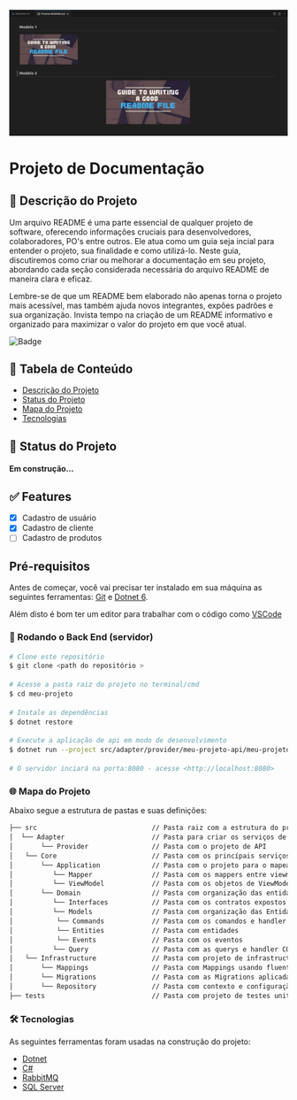 ![descrição](./img/logo.png)

# Projeto de Documentação

## :memo: Descrição do Projeto

<p id="descricaoprojeto" align="left">Um arquivo README é uma parte essencial de qualquer projeto de software, oferecendo informações cruciais para desenvolvedores, colaboradores, PO's entre outros. Ele atua como um guia seja incial para entender o projeto, sua finalidade e como utilizá-lo. Neste guia, discutiremos como criar ou melhorar a documentação em seu projeto, abordando cada seção considerada necessária do arquivo README de maneira clara e eficaz.

Lembre-se de que um README bem elaborado não apenas torna o projeto mais acessível, mas também ajuda novos integrantes, expões padrões e sua organização. Invista tempo na criação de um README informativo e organizado para maximizar o valor do projeto em que você atual.
</p>

![Badge](https://img.shields.io/badge/README-%237159c1?style=for-the-badge&logo=ghost)

## :bookmark_tabs: Tabela de Conteúdo

<ul id="tabelaconteudo" align="left">
  <li><a href="#descricaoprojeto">Descrição do Projeto</a></li>
  <li><a href="#statusprojeto">Status do Projeto</a></li>
  <li><a href="#mapaprojeto">Mapa do Projeto</a></li>
  <li><a href="#tecnologias">Tecnologias</a></li>
</ul>

## :rocket: Status do Projeto

<h4 id="statusprojeto" align="left"> 
    Em construção... 
</h4>

## :white_check_mark: Features
- [x] Cadastro de usuário
- [x] Cadastro de cliente
- [ ] Cadastro de produtos

## Pré-requisitos

Antes de começar, você vai precisar ter instalado em sua máquina as seguintes ferramentas:
[Git](https://git-scm.com) e [Dotnet 6](https://dotnet.microsoft.com/pt-br/download/dotnet/6.0). 

Além disto é bom ter um editor para trabalhar com o código como [VSCode](https://code.visualstudio.com/)

### 🔨 Rodando o Back End (servidor)

```bash
# Clone este repositório
$ git clone <path do repositório >

# Acesse a pasta raiz do projeto no terminal/cmd
$ cd meu-projeto

# Instale as dependências
$ dotnet restore

# Execute a aplicação de api em modo de desenvolvimento
$ dotnet run --project src/adapter/provider/meu-projeto-api/meu-projeto-api.csproj

# O servidor inciará na porta:8080 - acesse <http://localhost:8080>
```
### :globe_with_meridians: Mapa do Projeto

<p id="mapaprojeto" align="left">Abaixo segue a estrutura de pastas e suas definições:</p>
 
```bash
├── src					            // Pasta raiz com a estrutura do projeto
│  └── Adapter                      // Pasta para criar os serviços de comunicação / Ports & Adpters
│       └── Provider                // Pasta com o projeto de API
│   └── Core                        // Pasta com os princípais serviços do projeto
│       └── Application             // Pasta com o projeto para o mapeamento das entidades entre domain e serviços
│          └── Mapper               // Pasta com os mappers entre viewmodel e entidade
│          └── ViewModel            // Pasta com os objetos de ViewModel / DTO
│       └── Domain                  // Pasta com organização das entidades Domínio do projeto
│          └── Interfaces           // Pasta com os contratos expostos pelo Domínio
│          └── Models               // Pasta com organização das Entidades e Serviços usando CQRS
│          	└── Commands            // Pasta com os comandos e handler CQRS
│          	└── Entities            // Pasta com entidades
│          	└── Events              // Pasta com os eventos
│          └── Query                // Pasta com as querys e handler CQRS
│   └── Infrastructure              // Pasta com projeto de infrastructure e configurações de acesso a banco
│       └── Mappings                // Pasta com Mappings usando fluent das entidades para o banco
│       └── Migrations              // Pasta com as Migrations aplicadas / a serem aplicadas
│       └── Repository              // Pasta com contexto e configuração do objeto de repository das entidades
├── tests				            // Pasta com projeto de testes unitários do microserviço
```

<p id="tecnologias"></p>

### 🛠 Tecnologias
As seguintes ferramentas foram usadas na construção do projeto:

- [Dotnet](https://dotnet.microsoft.com/pt-br/download/dotnet/6.0)
- [C#](https://dotnet.microsoft.com/pt-br/download/dotnet/6.0)
- [RabbitMQ](https://www.rabbitmq.com/)
- [SQL Server](https://www.microsoft.com/pt-br/sql-server/sql-server-downloads)
